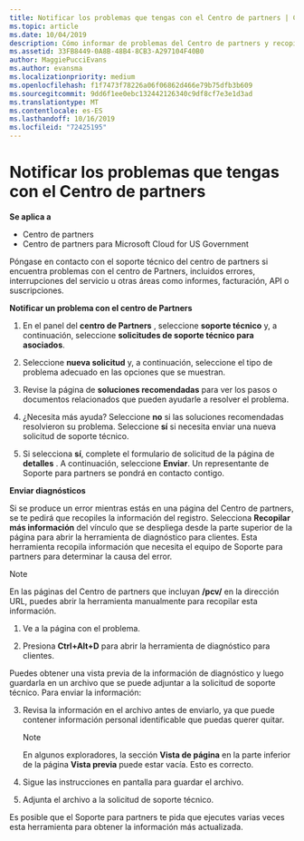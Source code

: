 ```yaml
---
title: Notificar los problemas que tengas con el Centro de partners | Centro de partners
ms.topic: article
ms.date: 10/04/2019
description: Cómo informar de problemas del Centro de partners y recopilar información de diagnóstico para nuestro equipo de soporte técnico.
ms.assetid: 33FB8449-0A8B-48B4-8CB3-A297104F40B0
author: MaggiePucciEvans
ms.author: evansma
ms.localizationpriority: medium
ms.openlocfilehash: f1f7473f78226a06f06862d466e79b75dfb3b609
ms.sourcegitcommit: 9dd6f1ee0ebc132442126340c9df8cf7e3e1d3ad
ms.translationtype: MT
ms.contentlocale: es-ES
ms.lasthandoff: 10/16/2019
ms.locfileid: "72425195"
---
```

# <a name="report-problems-with-partner-center"></a>Notificar los problemas que tengas con el Centro de partners

**Se aplica a**

- Centro de partners
- Centro de partners para Microsoft Cloud for US Government


Póngase en contacto con el soporte técnico del centro de partners si encuentra problemas con el centro de Partners, incluidos errores, interrupciones del servicio u otras áreas como informes, facturación, API o suscripciones.


**Notificar un problema con el centro de Partners**

1. En el panel del **centro de Partners** , seleccione **soporte técnico** y, a continuación, seleccione **solicitudes de soporte técnico para asociados**.

2. Seleccione **nueva solicitud** y, a continuación, seleccione el tipo de problema adecuado en las opciones que se muestran.

3. Revise la página de **soluciones recomendadas** para ver los pasos o documentos relacionados que pueden ayudarle a resolver el problema.

4. ¿Necesita más ayuda? Seleccione **no** si las soluciones recomendadas resolvieron su problema. Seleccione **sí** si necesita enviar una nueva solicitud de soporte técnico.

5. Si selecciona **sí**, complete el formulario de solicitud de la página de **detalles** . A continuación, seleccione **Enviar**. Un representante de Soporte para partners se pondrá en contacto contigo.

**Enviar diagnósticos**

Si se produce un error mientras estás en una página del Centro de partners, se te pedirá que recopiles la información del registro. Selecciona **Recopilar más información** del vínculo que se despliega desde la parte superior de la página para abrir la herramienta de diagnóstico para clientes. Esta herramienta recopila información que necesita el equipo de Soporte para partners para determinar la causa del error. 

>[!NOTE]
>En las páginas del Centro de partners que incluyan **/pcv/** en la dirección URL, puedes abrir la herramienta manualmente para recopilar esta información.

1. Ve a la página con el problema.

2. Presiona **Ctrl+Alt+D** para abrir la herramienta de diagnóstico para clientes.

Puedes obtener una vista previa de la información de diagnóstico y luego guardarla en un archivo que se puede adjuntar a la solicitud de soporte técnico. Para enviar la información:

3. Revisa la información en el archivo antes de enviarlo, ya que puede contener información personal identificable que puedas querer quitar. 

    >[!NOTE]
    >En algunos exploradores, la sección **Vista de página** en la parte inferior de la página **Vista previa** puede estar vacía. Esto es correcto.

4. Sigue las instrucciones en pantalla para guardar el archivo.

5. Adjunta el archivo a la solicitud de soporte técnico.

Es posible que el Soporte para partners te pida que ejecutes varias veces esta herramienta para obtener la información más actualizada.

